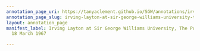 ```yaml
---
annotation_page_uri: https://tanyaclement.github.io/SGW/annotations/irving-layton-at-sir-george-williams-university-the-poetry-series-18-march-1967-canvas-1-toc.json
annotation_page_slug: irving-layton-at-sir-george-williams-university-the-poetry-series-18-march-1967-canvas-1-toc
layout: annotation_page
manifest_label: Irving Layton at Sir George Williams University, The Poetry Series,
  18 March 1967

---
```

